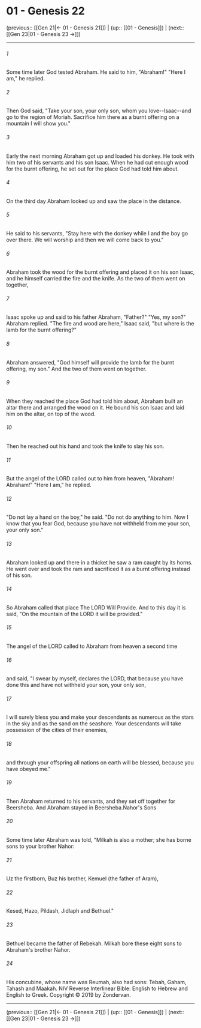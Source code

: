 # 01 - Genesis 22

(previous:: [[Gen 21|← 01 - Genesis 21]]) | (up:: [[01 - Genesis]]) | (next:: [[Gen 23|01 - Genesis 23 →]])

***


###### 1 
Some time later God tested Abraham. He said to him, "Abraham!" "Here I am," he replied. 

###### 2 
Then God said, "Take your son, your only son, whom you love--Isaac--and go to the region of Moriah. Sacrifice him there as a burnt offering on a mountain I will show you." 

###### 3 
Early the next morning Abraham got up and loaded his donkey. He took with him two of his servants and his son Isaac. When he had cut enough wood for the burnt offering, he set out for the place God had told him about. 

###### 4 
On the third day Abraham looked up and saw the place in the distance. 

###### 5 
He said to his servants, "Stay here with the donkey while I and the boy go over there. We will worship and then we will come back to you." 

###### 6 
Abraham took the wood for the burnt offering and placed it on his son Isaac, and he himself carried the fire and the knife. As the two of them went on together, 

###### 7 
Isaac spoke up and said to his father Abraham, "Father?" "Yes, my son?" Abraham replied. "The fire and wood are here," Isaac said, "but where is the lamb for the burnt offering?" 

###### 8 
Abraham answered, "God himself will provide the lamb for the burnt offering, my son." And the two of them went on together. 

###### 9 
When they reached the place God had told him about, Abraham built an altar there and arranged the wood on it. He bound his son Isaac and laid him on the altar, on top of the wood. 

###### 10 
Then he reached out his hand and took the knife to slay his son. 

###### 11 
But the angel of the LORD called out to him from heaven, "Abraham! Abraham!" "Here I am," he replied. 

###### 12 
"Do not lay a hand on the boy," he said. "Do not do anything to him. Now I know that you fear God, because you have not withheld from me your son, your only son." 

###### 13 
Abraham looked up and there in a thicket he saw a ram caught by its horns. He went over and took the ram and sacrificed it as a burnt offering instead of his son. 

###### 14 
So Abraham called that place The LORD Will Provide. And to this day it is said, "On the mountain of the LORD it will be provided." 

###### 15 
The angel of the LORD called to Abraham from heaven a second time 

###### 16 
and said, "I swear by myself, declares the LORD, that because you have done this and have not withheld your son, your only son, 

###### 17 
I will surely bless you and make your descendants as numerous as the stars in the sky and as the sand on the seashore. Your descendants will take possession of the cities of their enemies, 

###### 18 
and through your offspring all nations on earth will be blessed, because you have obeyed me." 

###### 19 
Then Abraham returned to his servants, and they set off together for Beersheba. And Abraham stayed in Beersheba.Nahor's Sons 

###### 20 
Some time later Abraham was told, "Milkah is also a mother; she has borne sons to your brother Nahor: 

###### 21 
Uz the firstborn, Buz his brother, Kemuel (the father of Aram), 

###### 22 
Kesed, Hazo, Pildash, Jidlaph and Bethuel." 

###### 23 
Bethuel became the father of Rebekah. Milkah bore these eight sons to Abraham's brother Nahor. 

###### 24 
His concubine, whose name was Reumah, also had sons: Tebah, Gaham, Tahash and Maakah. NIV Reverse Interlinear Bible: English to Hebrew and English to Greek. Copyright © 2019 by Zondervan.

***

(previous:: [[Gen 21|← 01 - Genesis 21]]) | (up:: [[01 - Genesis]]) | (next:: [[Gen 23|01 - Genesis 23 →]])
